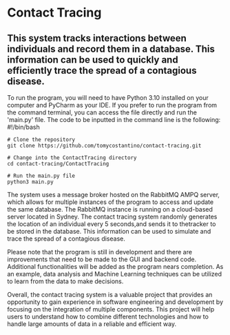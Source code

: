 # Contact Tracing


## This system tracks interactions between individuals and record them in a database. This information can be used to quickly and efficiently trace the spread of a contagious disease.

To run the program, you will need to have Python 3.10 installed on your computer and PyCharm as your IDE. If you prefer to run the program from the command terminal, you can access the file directly and run the 'main.py' file. The code to be inputted in the command line is the following:
    #!/bin/bash
    
    # Clone the repository
    git clone https://github.com/tomycostantino/contact-tracing.git
    
    # Change into the ContactTracing directory
    cd contact-tracing/ContactTracing
    
    # Run the main.py file
    python3 main.py


The system uses a message broker hosted on the RabbitMQ AMPQ server, which allows for multiple instances of the program to access and update the same database. The RabbitMQ instance is running on a cloud-based server located in Sydney.
The contact tracing system randomly generates the location of an individual every 5 seconds,and sends it to thetracker to be stored in the database. This information can be used to simulate and trace the spread of a contagious disease.

Please note that the program is still in development and there are improvements that need to be made to the GUI and backend code. Additional functionalities will be added as the program nears completion. As an example, data analysis and Machine Learning techniques can be utilized to learn from the data to make decisions.

Overall, the contact tracing system is a valuable project that provides an opportunity to gain experience in software engineering and development by focusing on the integration of multiple components. This project will help users to understand how to combine different technologies and how to handle large amounts of data in a reliable and efficient way. 
